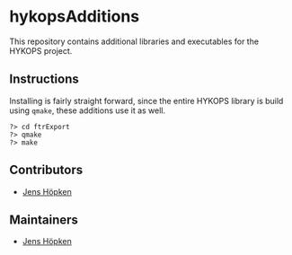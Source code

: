 # hykopsAdditions

This repository contains additional libraries and executables for the HYKOPS project.

## Instructions

Installing is fairly straight forward, since the entire HYKOPS library is build using `qmake`, these additions use it as well.

```
?> cd ftrExport
?> qmake
?> make
```

## Contributors

* [Jens Höpken](jens@sourceflux.de)

## Maintainers

* [Jens Höpken](jens@sourceflux.de)
